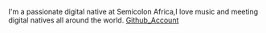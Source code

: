 I'm a passionate digital native at Semicolon Africa,I love music and meeting digital natives all around the world.
[Github_Account](https://github.com/kingsleynwafor54)